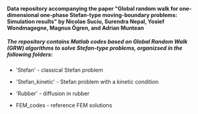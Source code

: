 
#### Data repository accompanying the paper "Global random walk for one-dimensional one-phase Stefan-type moving-boundary problems: Simulation results" by Nicolae Suciu, Surendra Nepal, Yosief Wondmagegne, Magnus Ögren, and Adrian Muntean

##### The repository contains Matlab codes based on Global Random Walk (GRW) algorithms to solve Stefan-type problems, organizsed in the following folders:

- 'Stefan' - classical Stefan problem

- 'Stefan_kinetic' - Stefan problem with a kinetic condition

- 'Rubber' - diffusion in rubber

- FEM_codes - reference FEM solutions

